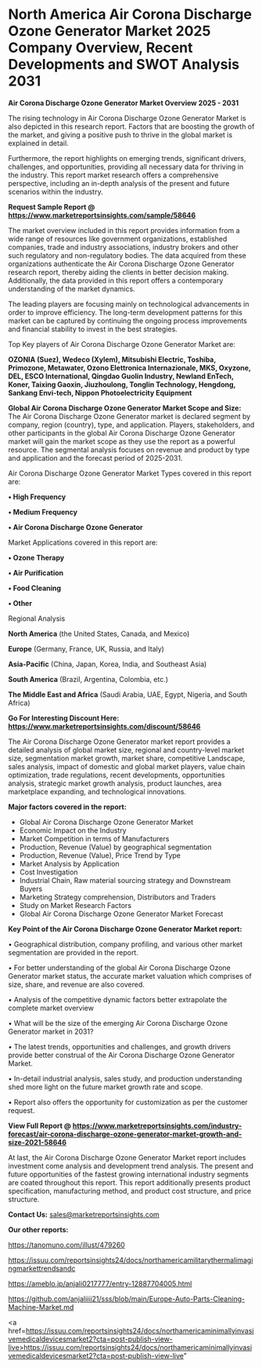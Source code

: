 # North America Air Corona Discharge Ozone Generator Market 2025 Company Overview, Recent Developments and SWOT Analysis 2031

<Strong> Air Corona Discharge Ozone Generator Market Overview 2025 - 2031</strong>

The rising technology in Air Corona Discharge Ozone Generator Market is also depicted in this research report. Factors that are boosting the growth of the market, and giving a positive push to thrive in the global market is explained in detail.

Furthermore, the report highlights on emerging trends, significant drivers, challenges, and opportunities, providing all necessary data for thriving in the industry. This report market research offers a comprehensive perspective, including an in-depth analysis of the present and future scenarios within the industry.

<strong>Request Sample Report @ <a href=https://www.marketreportsinsights.com/sample/58646>https://www.marketreportsinsights.com/sample/58646</a></strong>

The market overview included in this report provides information from a wide range of resources like government organizations, established companies, trade and industry associations, industry brokers and other such regulatory and non-regulatory bodies. The data acquired from these organizations authenticate the Air Corona Discharge Ozone Generator research report, thereby aiding the clients in better decision making. Additionally, the data provided in this report offers a contemporary understanding of the market dynamics.

The leading players are focusing mainly on technological advancements in order to improve efficiency. The long-term development patterns for this market can be captured by continuing the ongoing process improvements and financial stability to invest in the best strategies.

Top Key players of Air Corona Discharge Ozone Generator Market are:

<strong>OZONIA (Suez), Wedeco (Xylem), Mitsubishi Electric, Toshiba, Primozone, Metawater, Ozono Elettronica Internazionale, MKS, Oxyzone, DEL, ESCO lnternational, Qingdao Guolin Industry, Newland EnTech, Koner, Taixing Gaoxin, Jiuzhoulong, Tonglin Technology, Hengdong, Sankang Envi-tech, Nippon Photoelectricity Equipment</strong>

<strong><b>Global Air Corona Discharge Ozone Generator Market Scope and Size:</b></strong>
The Air Corona Discharge Ozone Generator market is declared segment by company, region (country), type, and application. Players, stakeholders, and other participants in the global Air Corona Discharge Ozone Generator market will gain the market scope as they use the report as a powerful resource. The segmental analysis focuses on revenue and product by type and application and the forecast period of 2025-2031.

Air Corona Discharge Ozone Generator Market Types covered in this report are:

<strong>• High Frequency

• Medium Frequency

• Air Corona Discharge Ozone Generator</strong>

Market Applications covered in this report are:

<strong>• Ozone Therapy

• Air Purification

• Food Cleaning

• Other</strong> 

Regional Analysis

<strong>North America</strong> (the United States, Canada, and Mexico)

<strong>Europe</strong> (Germany, France, UK, Russia, and Italy)

<strong>Asia-Pacific</strong> (China, Japan, Korea, India, and Southeast Asia)

<strong>South America</strong> (Brazil, Argentina, Colombia, etc.)

<strong>The Middle East and Africa</strong> (Saudi Arabia, UAE, Egypt, Nigeria, and South Africa)

<strong>Go For Interesting Discount Here: <a href=https://www.marketreportsinsights.com/discount/58646>https://www.marketreportsinsights.com/discount/58646</a></strong>

The Air Corona Discharge Ozone Generator market report provides a detailed analysis of global market size, regional and country-level market size, segmentation market growth, market share, competitive Landscape, sales analysis, impact of domestic and global market players, value chain optimization, trade regulations, recent developments, opportunities analysis, strategic market growth analysis, product launches, area marketplace expanding, and technological innovations.

<strong><b>Major factors covered in the report:</b></strong>
<ul>
  <li>Global Air Corona Discharge Ozone Generator Market </li>
  <li>Economic Impact on the Industry</li>
  <li>Market Competition in terms of Manufacturers</li>
  <li>Production, Revenue (Value) by geographical segmentation</li>
  <li>Production, Revenue (Value), Price Trend by Type</li>
  <li>Market Analysis by Application</li>
  <li>Cost Investigation</li>
  <li>Industrial Chain, Raw material sourcing strategy and Downstream Buyers</li>
  <li>Marketing Strategy comprehension, Distributors and Traders</li>
  <li>Study on Market Research Factors</li>
  <li>Global Air Corona Discharge Ozone Generator Market Forecast</li>
</ul>

<strong><b>Key Point of the Air Corona Discharge Ozone Generator Market report:</b></strong>

• Geographical distribution, company profiling, and various other market segmentation are provided in the report.

• For better understanding of the global Air Corona Discharge Ozone Generator market status, the accurate market valuation which comprises of size, share, and revenue are also covered.

• Analysis of the competitive dynamic factors better extrapolate the complete market overview

• What will be the size of the emerging Air Corona Discharge Ozone Generator market in 2031?

• The latest trends, opportunities and challenges, and growth drivers provide better construal of the Air Corona Discharge Ozone Generator Market.

• In-detail industrial analysis, sales study, and production understanding shed more light on the future market growth rate and scope.

• Report also offers the opportunity for customization as per the customer request.

<strong><b>View Full Report @ <a href=https://www.marketreportsinsights.com/industry-forecast/air-corona-discharge-ozone-generator-market-growth-and-size-2021-58646>https://www.marketreportsinsights.com/industry-forecast/air-corona-discharge-ozone-generator-market-growth-and-size-2021-58646</a></b></strong>


At last, the Air Corona Discharge Ozone Generator Market report includes investment come analysis and development trend analysis. The present and future opportunities of the fastest growing international industry segments are coated throughout this report. This report additionally presents product specification, manufacturing method, and product cost structure, and price structure.

<strong>Contact Us:</strong>
sales@marketreportsinsights.com

<strong>Our other reports:</strong>

<a href=https://tanomuno.com/illust/479260>https://tanomuno.com/illust/479260</a>

<a href=https://issuu.com/reportsinsights24/docs/northamericamilitarythermalimagingmarkettrendsandc>https://issuu.com/reportsinsights24/docs/northamericamilitarythermalimagingmarkettrendsandc</a>

<a href=https://ameblo.jp/anjali0217777/entry-12887704005.html>https://ameblo.jp/anjali0217777/entry-12887704005.html</a>

<a href=https://github.com/anjaliiii21/sss/blob/main/Europe-Auto-Parts-Cleaning-Machine-Market.md>https://github.com/anjaliiii21/sss/blob/main/Europe-Auto-Parts-Cleaning-Machine-Market.md</a>

<a href=https://issuu.com/reportsinsights24/docs/northamericaminimallyinvasivemedicaldevicesmarket2?cta=post-publish-view-live>https://issuu.com/reportsinsights24/docs/northamericaminimallyinvasivemedicaldevicesmarket2?cta=post-publish-view-live</a>"
